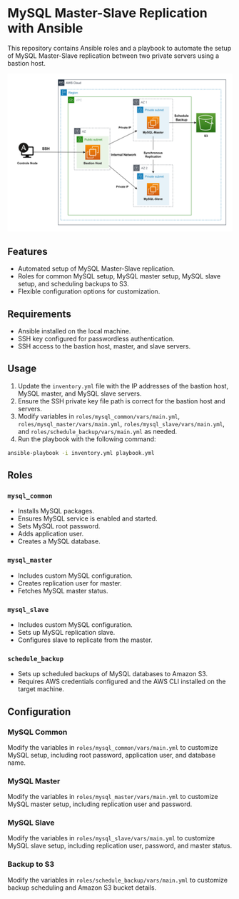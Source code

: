 # MySQL Master-Slave Replication with Ansible

This repository contains Ansible roles and a playbook to automate the setup of MySQL Master-Slave replication between two private servers using a bastion host.

![Architecture](Mysql-Replica.jpg)

## Features

- Automated setup of MySQL Master-Slave replication.
- Roles for common MySQL setup, MySQL master setup, MySQL slave setup, and scheduling backups to S3.
- Flexible configuration options for customization.

## Requirements

- Ansible installed on the local machine.
- SSH key configured for passwordless authentication.
- SSH access to the bastion host, master, and slave servers.

## Usage

1. Update the `inventory.yml` file with the IP addresses of the bastion host, MySQL master, and MySQL slave servers.
2. Ensure the SSH private key file path is correct for the bastion host and servers.
3. Modify variables in `roles/mysql_common/vars/main.yml`, `roles/mysql_master/vars/main.yml`, `roles/mysql_slave/vars/main.yml`, and `roles/schedule_backup/vars/main.yml` as needed.
4. Run the playbook with the following command:

```bash
ansible-playbook -i inventory.yml playbook.yml
```

## Roles

### `mysql_common`

- Installs MySQL packages.
- Ensures MySQL service is enabled and started.
- Sets MySQL root password.
- Adds application user.
- Creates a MySQL database.

### `mysql_master`

- Includes custom MySQL configuration.
- Creates replication user for master.
- Fetches MySQL master status.

### `mysql_slave`

- Includes custom MySQL configuration.
- Sets up MySQL replication slave.
- Configures slave to replicate from the master.

### `schedule_backup`

- Sets up scheduled backups of MySQL databases to Amazon S3.
- Requires AWS credentials configured and the AWS CLI installed on the target machine.

## Configuration

### MySQL Common

Modify the variables in `roles/mysql_common/vars/main.yml` to customize MySQL setup, including root password, application user, and database name.

### MySQL Master

Modify the variables in `roles/mysql_master/vars/main.yml` to customize MySQL master setup, including replication user and password.

### MySQL Slave

Modify the variables in `roles/mysql_slave/vars/main.yml` to customize MySQL slave setup, including replication user, password, and master status.

### Backup to S3

Modify the variables in `roles/schedule_backup/vars/main.yml` to customize backup scheduling and Amazon S3 bucket details.
